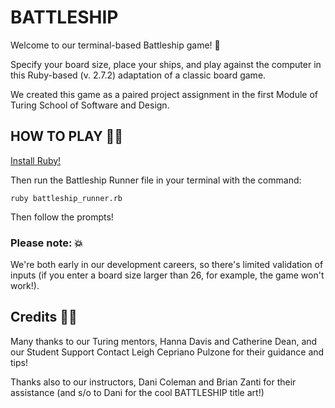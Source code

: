# BATTLESHIP

Welcome to our terminal-based Battleship game! 🚢

Specify your board size, place your ships, and play against the computer in this Ruby-based (v. 2.7.2) adaptation of a classic board game.

We created this game as a paired project assignment in the first Module of Turing School of Software and Design.

## HOW TO PLAY 🧑‍💻

[Install Ruby!](https://www.ruby-lang.org/en/documentation/installation/)

Then run the Battleship Runner file in your terminal with the command:

`ruby battleship_runner.rb`

Then follow the prompts!

### Please note: 💥

We're both early in our development careers, so there's limited validation of inputs (if you enter a board size larger than 26, for example, the game won't work!).

##  Credits 🙏🏻

Many thanks to our Turing mentors, Hanna Davis and Catherine Dean, and our Student Support Contact Leigh Cepriano Pulzone for their guidance and tips!

Thanks also to our instructors, Dani Coleman and Brian Zanti for their assistance (and s/o to Dani for the cool BATTLESHIP title art!)
